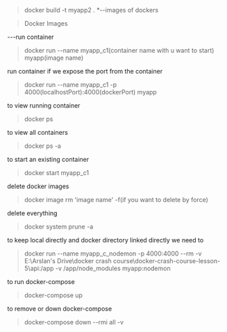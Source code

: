 <!-- create docker image t=tag or name , .=relative path where the Dockerfile exist -->

> docker build -t myapp2 .
> \*--images of dockers

> Docker Images

---run container

> docker run --name myapp_c1(container name with u want to start) myapp(image name)

run container if we expose the port from the container

> docker run --name myapp_c1 -p 4000(localhostPort):4000(dockerPort) myapp

to view running container

> docker ps

to view all containers

> docker ps -a

to start an existing container

> docker start myapp_c1

delete docker images

> docker image rm 'image name' -f(if you want to delete by force)

delete everything

> docker system prune -a

to keep local directly and docker directory linked directly we need to

> docker run --name myapp_c_nodemon -p 4000:4000 --rm -v E:\Arslan's Drive\docker crash course\docker-crash-course-lesson-5\api:/app -v /app/node_modules myapp:nodemon

to run docker-compose

> docker-compose up

to remove or down docker-compose

> docker-compose down --rmi all -v
